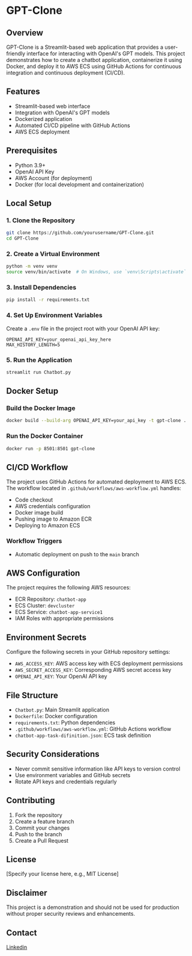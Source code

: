 # GPT-Clone

## Overview
GPT-Clone is a Streamlit-based web application that provides a user-friendly interface for interacting with OpenAI's GPT models. This project demonstrates how to create a chatbot application, containerize it using Docker, and deploy it to AWS ECS using GitHub Actions for continuous integration and continuous deployment (CI/CD).

## Features
- Streamlit-based web interface
- Integration with OpenAI's GPT models
- Dockerized application
- Automated CI/CD pipeline with GitHub Actions
- AWS ECS deployment

## Prerequisites
- Python 3.9+
- OpenAI API Key
- AWS Account (for deployment)
- Docker (for local development and containerization)

## Local Setup

### 1. Clone the Repository
```bash
git clone https://github.com/yourusername/GPT-Clone.git
cd GPT-Clone
```

### 2. Create a Virtual Environment
```bash
python -m venv venv
source venv/bin/activate  # On Windows, use `venv\Scripts\activate`
```

### 3. Install Dependencies
```bash
pip install -r requirements.txt
```

### 4. Set Up Environment Variables
Create a `.env` file in the project root with your OpenAI API key:
```
OPENAI_API_KEY=your_openai_api_key_here
MAX_HISTORY_LENGTH=5
```

### 5. Run the Application
```bash
streamlit run Chatbot.py
```

## Docker Setup

### Build the Docker Image
```bash
docker build --build-arg OPENAI_API_KEY=your_api_key -t gpt-clone .
```

### Run the Docker Container
```bash
docker run -p 8501:8501 gpt-clone
```

## CI/CD Workflow
The project uses GitHub Actions for automated deployment to AWS ECS. The workflow located in `.github/workflows/aws-workflow.yml` handles:
- Code checkout
- AWS credentials configuration
- Docker image build
- Pushing image to Amazon ECR
- Deploying to Amazon ECS

### Workflow Triggers
- Automatic deployment on push to the `main` branch

## AWS Configuration
The project requires the following AWS resources:
- ECR Repository: `chatbot-app`
- ECS Cluster: `devcluster`
- ECS Service: `chatbot-app-service1`
- IAM Roles with appropriate permissions

## Environment Secrets
Configure the following secrets in your GitHub repository settings:
- `AWS_ACCESS_KEY`: AWS access key with ECS deployment permissions
- `AWS_SECRET_ACCESS_KEY`: Corresponding AWS secret access key
- `OPENAI_API_KEY`: Your OpenAI API key

## File Structure
- `Chatbot.py`: Main Streamlit application
- `Dockerfile`: Docker configuration
- `requirements.txt`: Python dependencies
- `.github/workflows/aws-workflow.yml`: GitHub Actions workflow
- `chatbot-app-task-difinition.json`: ECS task definition

## Security Considerations
- Never commit sensitive information like API keys to version control
- Use environment variables and GitHub secrets
- Rotate API keys and credentials regularly

## Contributing
1. Fork the repository
2. Create a feature branch
3. Commit your changes
4. Push to the branch
5. Create a Pull Request

## License
[Specify your license here, e.g., MIT License]

## Disclaimer
This project is a demonstration and should not be used for production without proper security reviews and enhancements.

## Contact
[ Linkedin](https://www.linkedin.com/in/rehabreda8/) 
